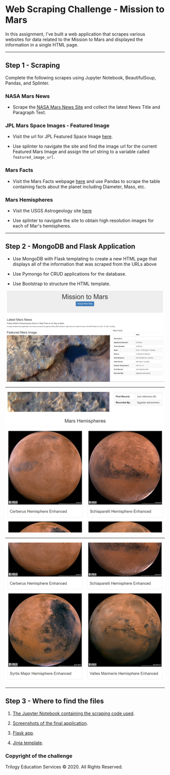 # Web Scraping Challenge - Mission to Mars

In this assignment, I've built a web application that scrapes various websites for data related to the Mission to Mars and displayed the information in a single HTML page.

- - -

## Step 1 - Scraping

Complete the following scrapes using Jupyter Notebook, BeautifulSoup, Pandas, and Splinter.

### NASA Mars News

* Scrape the [NASA Mars News Site](https://mars.nasa.gov/news/) and collect the latest News Title and Paragraph Text.

### JPL Mars Space Images - Featured Image

* Visit the url for JPL Featured Space Image [here](https://www.jpl.nasa.gov/spaceimages/?search=&category=Mars).

* Use splinter to navigate the site and find the image url for the current Featured Mars Image and assign the url string to a variable called `featured_image_url`.

### Mars Facts

* Visit the Mars Facts webpage [here](https://space-facts.com/mars/) and use Pandas to scrape the table containing facts about the planet including Diameter, Mass, etc.

### Mars Hemispheres

* Visit the USGS Astrogeology site [here](https://astrogeology.usgs.gov/search/results?q=hemisphere+enhanced&k1=target&v1=Mars)

* Use splinter to navigate the site to obtain high resolution images for each of Mar's hemispheres.

- - -

## Step 2 - MongoDB and Flask Application

* Use MongoDB with Flask templating to create a new HTML page that displays all of the information that was scraped from the URLs above

* Use Pymongo for CRUD applications for the database.

* Use Bootstrap to structure the HTML template.

![final_app_part1](Missions_to_Mars/screenshots/screenshot_1.png)

- - -

![final_app_part2](Missions_to_Mars/screenshots/screenshot_2.png)

- - -

![final_app_part3](Missions_to_Mars/screenshots/screenshot_3.png)

- - -

## Step 3 - Where to find the files

1. [The Jupyter Notebook containing the scraping code used](Missions_to_Mars/mission_to_mars.ipynb).

2. [Screenshots of the final application](Missions_to_Mars/screenshots).

3. [Flask app](Missions_to_Mars/app.py).

4. [Jinja template](Missions_to_Mars/templates/index.html).


### Copyright of the challenge

Trilogy Education Services © 2020. All Rights Reserved.